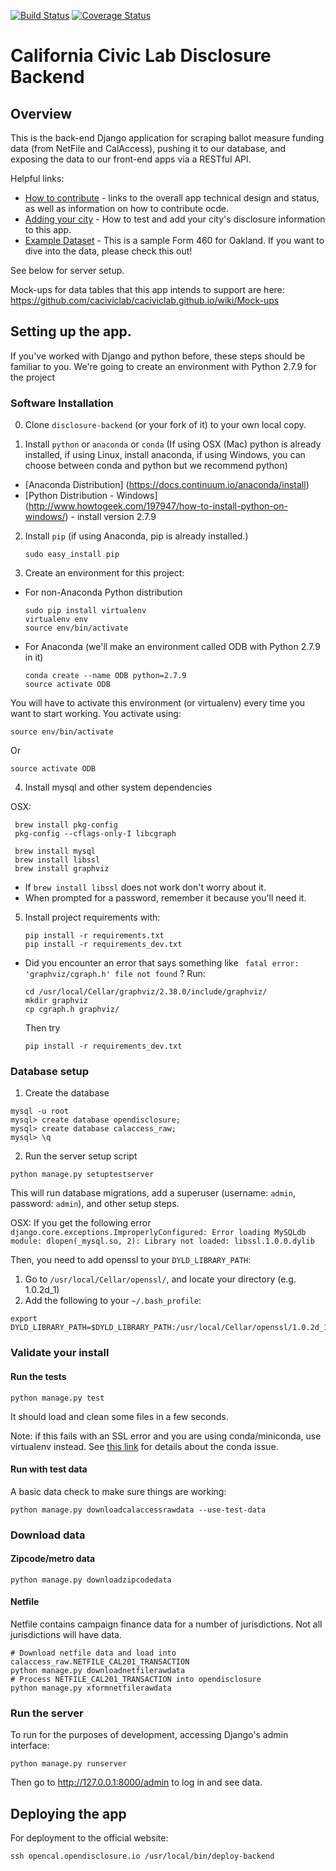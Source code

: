 [![Build
Status](https://travis-ci.org/caciviclab/disclosure-backend.svg?branch=master)](https://travis-ci.org/caciviclab/disclosure-backend)
[![Coverage Status](https://coveralls.io/repos/caciviclab/disclosure-backend/badge.svg?branch=master&service=github)](https://coveralls.io/github/caciviclab/disclosure-backend?branch=master)

California Civic Lab Disclosure Backend
==================================================

## Overview

This is the back-end Django application for scraping ballot measure funding data (from NetFile and CalAccess), pushing it to our database, and exposing the data to our front-end apps via a RESTful API.

Helpful links:
* [How to contribute](CONTRIBUTING.md) - links to the overall app technical design and status, as well as information on how to contribute ocde.
* [Adding your city](https://github.com/caciviclab/caciviclab.github.io/wiki/On-boarding-a-new-city) - How to test and add your city's disclosure information to this app.
* [Example Dataset](https://data.oaklandnet.com/dataset/Campaign-Finance-FPPC-Form-460-Schedule-A-Monetary/3xq4-ermg) - This is a sample Form 460 for Oakland. If you want to dive into the data, please check this out!

See below for server setup. 

Mock-ups for data tables that this app intends to support are here: https://github.com/caciviclab/caciviclab.github.io/wiki/Mock-ups


## Setting up the app.

If you've worked with Django and python before, these steps should be familiar to you.
We're going to create an environment with Python 2.7.9 for the project


### Software Installation

0. Clone `disclosure-backend` (or your fork of it) to your own local copy.

1. Install `python` or `anaconda` or `conda`  (If using OSX (Mac) python is already installed, if using Linux, install anaconda, if using Windows, you can choose between conda and python but we recommend python)
 * [Anaconda Distribution] (https://docs.continuum.io/anaconda/install)
 * [Python Distribution - Windows] (http://www.howtogeek.com/197947/how-to-install-python-on-windows/) - install version 2.7.9

2. Install `pip` (if using Anaconda, pip is already installed.)
    ```
    sudo easy_install pip
    ```
 
3. Create an environment for this project:
  * For non-Anaconda Python distribution
    ```
    sudo pip install virtualenv
    virtualenv env
    source env/bin/activate
    ```

  * For Anaconda (we'll make an environment called ODB with Python 2.7.9 in it)
    ```
    conda create --name ODB python=2.7.9
    source activate ODB
    ```

  You will have to activate this environment (or virtualenv) every time you want to start working. You activate using:
 ```
 source env/bin/activate
 ```
 Or
 ```
 source activate ODB
 ```

4. Install mysql and other system dependencies

  OSX:
   ```
    brew install pkg-config
    pkg-config --cflags-only-I libcgraph
 
    brew install mysql
    brew install libssl
    brew install graphviz
   ```
  * If ```brew install libssl``` does not work don't worry about it.
  * When prompted for a password, remember it because you'll need it.

5. Install project requirements with:
   ```
   pip install -r requirements.txt
   pip install -r requirements_dev.txt
   ```
  * Did you encounter an error that says something like  ` fatal error: 'graphviz/cgraph.h' file not found` ? 
    Run:
    ```
    cd /usr/local/Cellar/graphviz/2.38.0/include/graphviz/
    mkdir graphviz
    cp cgraph.h graphviz/
    ```
    Then try
    ```
    pip install -r requirements_dev.txt
    ```

### Database setup

1. Create the database
  ```
  mysql -u root
  mysql> create database opendisclosure;
  mysql> create database calaccess_raw;
  mysql> \q
  ```

2. Run the server setup script
  ```
  python manage.py setuptestserver
  ```

  This will run database migrations, add a superuser (username: `admin`, password: `admin`),
  and other setup steps.

  OSX: If you get the following error `django.core.exceptions.ImproperlyConfigured: Error loading MySQLdb module: dlopen(_mysql.so, 2): Library not loaded: libssl.1.0.0.dylib`

  Then, you need to add openssl to your `DYLD_LIBRARY_PATH`:
  1. Go to `/usr/local/Cellar/openssl/`, and locate your directory (e.g. 1.0.2d_1)
  2. Add the following to your `~/.bash_profile`:
   ```
   export DYLD_LIBRARY_PATH=$DYLD_LIBRARY_PATH:/usr/local/Cellar/openssl/1.0.2d_1/lib
   ```

### Validate your install

#### Run the tests

```
python manage.py test
```

It should load and clean some files in a few seconds.

Note: if this fails with an SSL error and you are using conda/miniconda, use virtualenv instead. See [this link](https://groups.google.com/a/continuum.io/forum/#!topic/conda/Fqv93VKQXAc) for details about the conda issue.

#### Run with test data

A basic data check to make sure things are working:

```
python manage.py downloadcalaccessrawdata --use-test-data
```


### Download data

#### Zipcode/metro data

```
python manage.py downloadzipcodedata
```

#### Netfile

Netfile contains campaign finance data for a number of jurisdictions. Not all
jurisdictions will have data.

```
# Download netfile data and load into calaccess_raw.NETFILE_CAL201_TRANSACTION
python manage.py downloadnetfilerawdata
# Process NETFILE_CAL201_TRANSACTION into opendisclosure
python manage.py xformnetfilerawdata
```


### Run the server

To run for the purposes of development, accessing Django's admin interface:

```
python manage.py runserver
```

Then go to http://127.0.0.1:8000/admin to log in and see data.


## Deploying the app

For deployment to the official website:

```
ssh opencal.opendisclosure.io /usr/local/bin/deploy-backend
```
